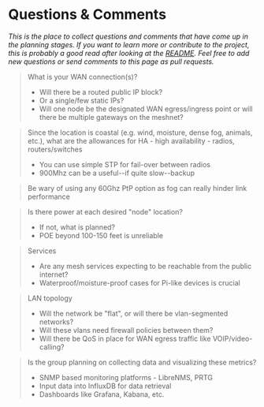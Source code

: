 Questions & Comments
====================

_This is the place to collect questions and comments that have come up in the planning stages.
If you want to learn more or contribute to the project, this is probably a good read after looking at the [README](README.md).
Feel free to add new questions or send comments to this page as pull requests._

>What is your WAN connection(s)?
>- Will there be a routed public IP block?
>- Or a single/few static IPs?
>- Will one node be the designated WAN egress/ingress point or will there be multiple gateways on the meshnet?

>Since the location is coastal (e.g. wind, moisture, dense fog, animals, etc.), what are the allowances for HA - high availability - radios, routers/switches
>- You can use simple STP for fail-over between radios
>- 900Mhz can be a useful--if quite slow--backup

>Be wary of using any 60Ghz PtP option as fog can really hinder link performance

>Is there power at each desired "node" location?
>- If not, what is planned?
>- POE beyond 100-150 feet is unreliable

>Services
>- Are any mesh services expecting to be reachable from the public internet?
>- Waterproof/moisture-proof cases for Pi-like devices is crucial

>LAN topology
>- Will the network be "flat", or will there be vlan-segmented networks?
>- Will these vlans need firewall policies between them?
>- Will there be QoS in place for WAN egress traffic like VOIP/video-calling?

>Is the group planning on collecting data and visualizing these metrics?
>- SNMP based monitoring platforms - LibreNMS, PRTG
>- Input data into InfluxDB for data retrieval
>- Dashboards like Grafana, Kabana, etc.
